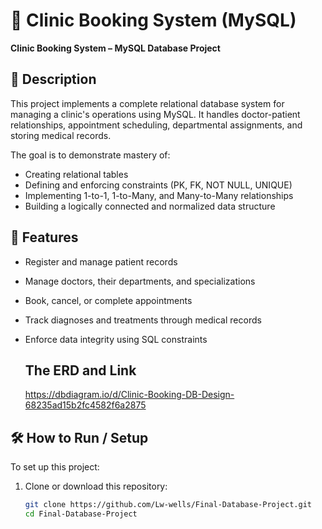 # 🏥 Clinic Booking System (MySQL)

**Clinic Booking System – MySQL Database Project**

## 📄 Description
This project implements a complete relational database system for managing a clinic's operations using MySQL. 
It handles doctor-patient relationships, appointment scheduling, departmental assignments, and storing medical records.

The goal is to demonstrate mastery of:
- Creating relational tables
- Defining and enforcing constraints (PK, FK, NOT NULL, UNIQUE)
- Implementing 1-to-1, 1-to-Many, and Many-to-Many relationships
- Building a logically connected and normalized data structure

## 🧠 Features
- Register and manage patient records
- Manage doctors, their departments, and specializations
- Book, cancel, or complete appointments
- Track diagnoses and treatments through medical records
- Enforce data integrity using SQL constraints

  ## The ERD and Link
  https://dbdiagram.io/d/Clinic-Booking-DB-Design-68235ad15b2fc4582f6a2875


## 🛠️ How to Run / Setup
To set up this project:

1. Clone or download this repository:
   ```bash
   git clone https://github.com/Lw-wells/Final-Database-Project.git
   cd Final-Database-Project
